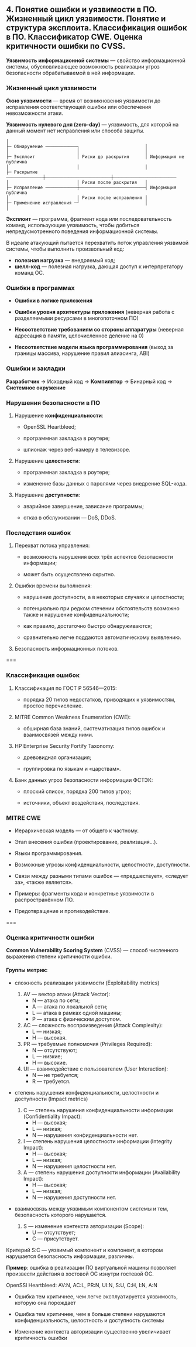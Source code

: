 ## 4. Понятие ошибки и уязвимости в ПО. Жизненный цикл уязвимости. Понятие и структура эксплоита. Классификация ошибок в ПО. Классификатор CWE. Оценка критичности ошибки по CVSS.

**Уязвимость информационной системы** — свойство информационной системы,
обусловливающее возможность реализации угроз безопасности обрабатываемой в ней
информации.

### Жизненный цикл уязвимости

**Окно уязвимости** — время от возникновения уязвимости до исправления
соответствующей ошибки или обеспечения невозможности атаки.

**Уязвимость нулевого дня (zero-day)** — уязвимость, для которой на данный момент
нет исправления или способа защиты.

```
│
├─ Обнаружение ────────────┐                         │
│                          │                         │
├─ Эксплоит                │ Риски до раскрытия      │ Информация не публична
│                          │                         │
├─ Раскрытие ──────────────┼─────────────────────────┼────────────────────────
│                          │ Риски после раскрытия   │
├─ Исправление ────────────┼─────────────────────────┤ Информация публична
│                          │ Риски после исправления │
├─ Применение исправления ─┘                         │
│
```

**Эксплоит** — программа, фрагмент кода или последовательность команд, использующие
уязвимость, чтобы добиться непредусмотренного поведения информационной системы.

В идеале атакующий пытается перехватить поток управления уязвимой системы, чтобы
выполнить произвольный код:
* **полезная нагрузка** — внедряемый код;
* **шелл-код** — полезная нагрузка, дающая доступ к интерпретатору команд ОС.

### Ошибки в программах

* **Ошибки в логике приложения**

* **Ошибки уровня архитектуры приложения** (неверная работа с разделяемыми ресурсами
  в многопоточном ПО)

* **Несоответствие требованиям со стороны аппаратуры** (неверная адресация в памяти,
  целочисленное деление на 0)

* **Несоответствие модели языка программирования** (выход за границы массива,
  нарушение правил алиасинга, ABI)


### Ошибки и закладки

**Разработчик** → Исходный код → **Компилятор** → Бинарный код → **Системное
окружение**

### Нарушения безопасности в ПО

1. Нарушение **конфиденциальности**:

    - OpenSSL Heartbleed;

    - программная закладка в роутере;

    - шпионаж через веб-камеру в телевизоре.

2. Нарушение **целостности**:

    - программная закладка в роутере;

    - изменение базы данных с паролями через внедрение SQL-кода.

3. Нарушение **доступности**:

    - аварийное завершение, зависание программы;

    - отказ в обслуживании — DoS, DDoS.

### Последствия ошибок

1. Перехват потока управления:

    - возможность нарушения всех трёх аспектов безопасности информации;

    - может быть осуществлено скрытно.

2. Ошибки времени выполнения:

    - нарушение доступности, а в некоторых случаях и целостности;

    - потенциально при редком стечении обстоятельств возможно также и нарушение
      конфиденциальности;

    - как правило, достаточно быстро обнаруживаются;

    - сравнительно легче поддаются автоматическому выявлению.

3. Безопасность информационных потоков.

===

### Классификация ошибок

1. Классификация по ГОСТ Р 56546—2015:

    - порядка 20 типов недостатков, приводящих к уязвимостям, простое
      перечисление.

2. MITRE Common Weakness Enumeration (CWE):

    - обширная база знаний, систематизация типов ошибок и взаимосвязей между
      ними.

3. HP Enterprise Security Fortify Taxonomy:

    - древовидная организация;

    - группировка по языкам и «царствам».

4. Банк данных угроз безопасности информации ФСТЭК:

    - плоский список, порядка 200 типов угроз;

    - источники, объект воздействия, последствия.

### MITRE CWE

* Иерархическая модель — от общего к частному.

* Этап внесения ошибки (проектирование, реализация...).

* Языки программирования.

* Возможные угрозы конфиденциальности, целостности, доступности.

* Связи между разными типами ошибок — «предшествует», «следует за», «также
  является».

* Примеры: фрагменты кода и конкретные уязвимости в распространённом ПО.

* Предотвращение и противодействие.

===

### Оценка критичности ошибки

**Common Vulnerability Scoring System** (CVSS) — способ численного выражения
степени критичности ошибки.

#### Группы метрик:

* сложность реализации уязвимости (Exploitability metrics)

    1. AV — вектор атаки (Attack Vector):
        - N — атака по сети;
        - A — атака по локальной сети;
        - L — атака в рамках одной машины;
        - P — атака с физическим доступом.
    2. AC — сложность воспроизведения (Attack Complexity):
        - L — низкая;
        - H — высокая.
    3. PR — требуемые полномочия (Privileges Required):
        - N — отсутствуют;
        - L — низкие;
        - H — высокие.
    4. UI — взаимодействие с пользователем (User Interaction):
        - N — не требуется;
        - R — требуется.

* степень нарушения конфиденциальности, целостности и доступности (Impact
  metrics)

    1. C — степень нарушения конфиденциальности информации (Confidentiality
       Impact):
        - H — высокая;
        - L — низкая;
        - N — нарушения конфиденциальности нет.
    2. I — степень нарушения целостности информации (Integrity Impact):
        - H — высокая;
        - L — низкая;
        - N — нарушения целостности нет.
    3. A — степень нарушения доступности информации (Availability Impact):
        - H — высокая;
        - L — низкая;
        - N — нарушения доступности нет.

* взаимосвязь между уязвимым компонентом системы и тем, безопасность которого
  нарушается.

    1. S — изменение контекста авторизации (Scope):
        - U — отсутствует;
        - C — присутствует.

Критерий S:C — уязвимый компонент и компонент, в котором нарушается безопасность
информации, различны.

**Пример**: ошибка в реализации ПО виртуальной машины позволяет произвести действия
в хостовой ОС изнутри гостевой ОС.

OpenSSl Heartbleed: AV:N, AC:L, PR:N, UI:N, S:U, C:H, I:N, A:N

* Ошибка тем критичнее, чем легче эксплуатируется уязвимость, которую она
  порождает

* Ошибка тем критичнее, чем в больше степени нарушаются конфиденциальность,
  целостность и доступность системы

* Изменение контекста авторизации существенно увеличивает критичность ошибки
